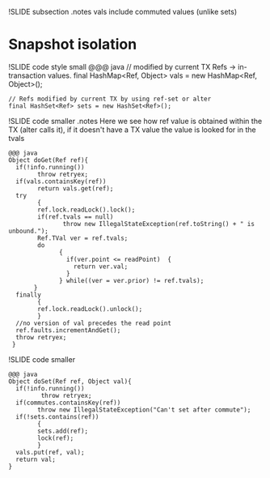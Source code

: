 !SLIDE subsection
.notes vals include commuted values (unlike sets)
# Snapshot isolation  

!SLIDE code style small 
    @@@ java
    // modified by current TX Refs -> in-transaction values. 
    final HashMap<Ref, Object> vals = new HashMap<Ref, Object>();

    // Refs modified by current TX by using ref-set or alter 
    final HashSet<Ref> sets = new HashSet<Ref>(); 
   
!SLIDE code smaller
.notes Here we see how ref value is obtained within the TX (alter calls it), if it doesn't have a TX value the value is looked for in the tvals

    @@@ java
    Object doGet(Ref ref){
      if(!info.running())
            throw retryex;
      if(vals.containsKey(ref))
            return vals.get(ref);
      try
            {
            ref.lock.readLock().lock();
            if(ref.tvals == null)
                   throw new IllegalStateException(ref.toString() + " is unbound.");
            Ref.TVal ver = ref.tvals;
            do
                  {
                    if(ver.point <= readPoint)  {
                      return ver.val;
                    }
                  } while((ver = ver.prior) != ref.tvals);
           }
      finally
            {
            ref.lock.readLock().unlock();
            }
      //no version of val precedes the read point
      ref.faults.incrementAndGet();
      throw retryex;
     }

!SLIDE code smaller

    @@@ java
    Object doSet(Ref ref, Object val){
      if(!info.running())
             throw retryex;
      if(commutes.containsKey(ref))
            throw new IllegalStateException("Can't set after commute");
      if(!sets.contains(ref))
            {
            sets.add(ref);
            lock(ref);
            }
      vals.put(ref, val);
      return val;
    }


